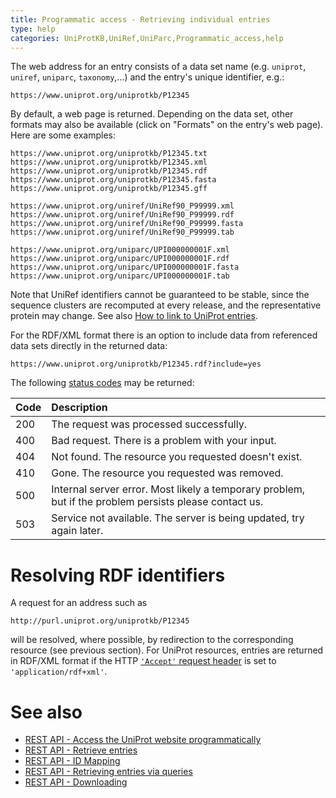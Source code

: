 ```yaml
---
title: Programmatic access - Retrieving individual entries
type: help
categories: UniProtKB,UniRef,UniParc,Programmatic_access,help
---
```


The web address for an entry consists of a data set name (e.g. `uniprot`, `uniref`, `uniparc`, `taxonomy`,...) and the entry's unique identifier, e.g.:

    https://www.uniprot.org/uniprotkb/P12345

By default, a web page is returned. Depending on the data set, other formats may also be available (click on "Formats" on the entry's web page). Here are some examples:

    https://www.uniprot.org/uniprotkb/P12345.txt
    https://www.uniprot.org/uniprotkb/P12345.xml
    https://www.uniprot.org/uniprotkb/P12345.rdf
    https://www.uniprot.org/uniprotkb/P12345.fasta
    https://www.uniprot.org/uniprotkb/P12345.gff

    https://www.uniprot.org/uniref/UniRef90_P99999.xml
    https://www.uniprot.org/uniref/UniRef90_P99999.rdf
    https://www.uniprot.org/uniref/UniRef90_P99999.fasta
    https://www.uniprot.org/uniref/UniRef90_P99999.tab

    https://www.uniprot.org/uniparc/UPI000000001F.xml
    https://www.uniprot.org/uniparc/UPI000000001F.rdf
    https://www.uniprot.org/uniparc/UPI000000001F.fasta
    https://www.uniprot.org/uniparc/UPI000000001F.tab

Note that UniRef identifiers cannot be guaranteed to be stable, since the sequence clusters are recomputed at every release, and the representative protein may change. See also [How to link to UniProt entries](https://www.uniprot.org/help/linking_to_uniprot).

For the RDF/XML format there is an option to include data from referenced data sets directly in the returned data:

    https://www.uniprot.org/uniprotkb/P12345.rdf?include=yes

The following [status codes](http://www.w3.org/Protocols/rfc2616/rfc2616-sec10.html) may be returned:

| Code | Description                                                                                            |
| :--- | :----------------------------------------------------------------------------------------------------- |
| 200  | The request was processed successfully.                                                                |
| 400  | Bad request. There is a problem with your input.                                                       |
| 404  | Not found. The resource you requested doesn't exist.                                                   |
| 410  | Gone. The resource you requested was removed.                                                          |
| 500  | Internal server error. Most likely a temporary problem, but if the problem persists please contact us. |
| 503  | Service not available. The server is being updated, try again later.                                   |

# Resolving RDF identifiers

A request for an address such as

    http://purl.uniprot.org/uniprotkb/P12345

will be resolved, where possible, by redirection to the corresponding resource (see previous section). For UniProt resources, entries are returned in RDF/XML format if the HTTP [`'Accept'` request header](https://www.w3.org/Protocols/rfc2616/rfc2616-sec14.html) is set to `'application/rdf+xml'`.

# See also

- [REST API - Access the UniProt website programmatically](https://www.uniprot.org/help/api)
- [REST API - Retrieve entries](https://www.uniprot.org/help/api_retrieve_entries.md)
- [REST API - ID Mapping](https://www.uniprot.org/help/id_mapping.md)
- [REST API - Retrieving entries via queries](https://www.uniprot.org/help/api_queries.md)
- [REST API - Downloading](https://www.uniprot.org/help/api_downloading.md)
